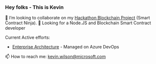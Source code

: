 ### Hey folks - This is Kevin 

👯 I’m looking to collaborate on my [Hackathon Blockchain Project](https://garagehackbox.azurewebsites.net/hackathons/2107/projects/90279) (Smart Contract Ninja). 🤔 Looking for a Node.JS and Blockchain Smart Contract developer

Current Active efforts:
- [Enterprise Architecture](https://dev.azure.com/SAPatMicrosoft/Enterprise%20Architecture) - Managed on Azure DevOps

📫 How to reach me: kevin.wilson@microsoft.com 
